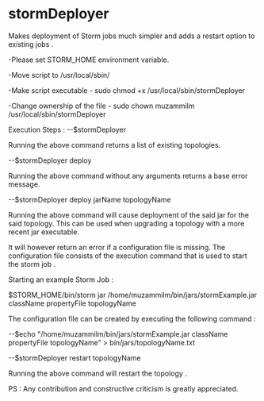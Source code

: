 # stormDeployer
Makes deployment of Storm jobs much simpler and adds a restart option to existing jobs .

-Please set STORM_HOME environment variable.

-Move script to /usr/local/sbin/

-Make script executable - sudo chmod +x /usr/local/sbin/stormDeployer

-Change ownership of the file - sudo chown muzammilm /usr/local/sbin/stormDeployer

Execution Steps :
 --$stormDeployer

Running the above command returns a list of existing topologies.

 --$stormDeployer deploy
 
Running the above command without any arguments returns a base error message.

 --$stormDeployer deploy jarName topologyName

Running the above command will cause deployment of the said jar for the said topology. This can be used when upgrading a topology with a more recent jar executable.

It will however return an error if a configuration file is missing. The configuration file consists of the execution command that is used to start the storm job . 

Starting an example Storm Job : 

$STORM_HOME/bin/storm jar /home/muzammilm/bin/jars/stormExample.jar className propertyFile topologyName

The configuration file can be created by executing the following command :

 --$echo "/home/muzammilm/bin/jars/stormExample.jar className propertyFile topologyName" > bin/jars/topologyName.txt
 
 --$stormDeployer restart topologyName

Running the above command will restart the topology . 

PS : Any contribution and constructive criticism is greatly appreciated. 

